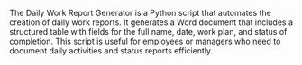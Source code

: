 The Daily Work Report Generator is a Python script that automates the creation of daily work reports. It generates a Word document that includes a structured table with fields for the full name, date, work plan, and status of completion.
This script is useful for employees or managers who need to document daily activities and status reports efficiently.
